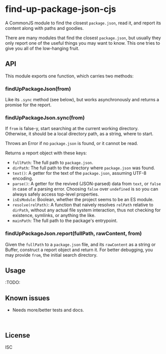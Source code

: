 ﻿
<!--#echo json="package.json" key="name" underline="=" -->
find-up-package-json-cjs
========================
<!--/#echo -->

<!--#echo json="package.json" key="description" -->
A CommonJS module to find the closest `package.json`, read it, and report its
content along with paths and goodies.
<!--/#echo -->


There are many modules that find the closest `package.json`,
but usually they only report one of the useful things you may want to know.
This one tries to give you all of the low-hanging fruit.



API
---

This module exports one function, which carries two methods:

### findUpPackageJson(from)

Like its `.sync` method (see below), but works asynchronously and returns
a promise for the report.


### findUpPackageJson.sync(from)

If `from` is false-y, start searching at the current working directory.
Otherwise, it should be a local directory path, as a string, where to start.

Throws an Error if no `package.json` is found, or it cannot be read.

Returns a report object with these keys:

* `fullPath`: The full path to `package.json`.
* `dirPath`: The full path to the directory where `package.json` was found.
* `text()`: A getter for the text of the `package.json`,
  assuming UTF-8 encoding.
* `parse()`: A getter for the revived (JSON-parsed) data from `text`,
  or `false` in case of a parsing error.
  Choosing `false` over `undefined` is so you can always safely access
  top-level properties.
* `isEsModule`: Boolean, whether the project seems to be an ES module.
* `resolve(relPath)`: A function that naively resolves `relPath` relative
  to `dirPath`, without any actual file system interaction,
  thus not checking for existence, symlinks, or anything the like.
* `mainPath`: The full path to the package's entrypoint.


### findUpPackageJson.report(fullPath, rawContent, from)

Given the `fullPath` to a `package.json` file, and its `rawContent`
as a string or Buffer, construct a report object and return it.
For better debugging, you may provide `from`, the initial search directory.






Usage
-----

:TODO:





Known issues
------------

* Needs more/better tests and docs.





<!--#toc stop="scan" -->

&nbsp;


License
-------
<!--#echo json="package.json" key="license" -->
ISC
<!--/#echo -->
